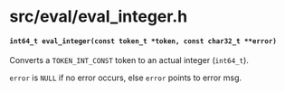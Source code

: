 # src/eval/eval_integer.h

#### `int64_t eval_integer(const token_t *token, const char32_t **error)`
Converts a `TOKEN_INT_CONST` token to an actual integer (`int64_t`).

`error` is `NULL` if no error occurs, else `error` points to error msg.

